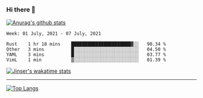 ### Hi there 👋

[![Anurag's github stats](https://github-readme-stats.vercel.app/api?username=jinserrr&show_icons=true)](https://github.com/anuraghazra/github-readme-stats)


<!--START_SECTION:waka-->
```text
Week: 01 July, 2021 - 07 July, 2021

Rust    1 hr 18 mins    ██████████████████████▓░░   90.34 % 
Other   3 mins          █░░░░░░░░░░░░░░░░░░░░░░░░   04.50 % 
YAML    3 mins          █░░░░░░░░░░░░░░░░░░░░░░░░   03.77 % 
VimL    1 min           ▒░░░░░░░░░░░░░░░░░░░░░░░░   01.39 % 
```
<!--END_SECTION:waka-->

[![Jinser's wakatime stats](https://github-readme-stats.vercel.app/api/wakatime?username=jinser)](https://github.com/anuraghazra/github-readme-stats)

***

[![Top Langs](https://github-readme-stats.vercel.app/api/top-langs/?username=jinserrr)](https://github.com/anuraghazra/github-readme-stats)
